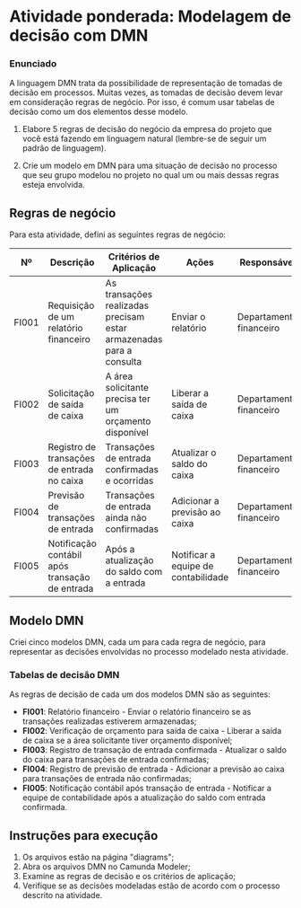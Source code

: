 # Atividade ponderada: Modelagem de decisão com DMN

### Enunciado

A linguagem DMN trata da possibilidade de representação de tomadas de decisão em processos. Muitas vezes, as tomadas de decisão devem levar em consideração regras de negócio. Por isso, é comum usar tabelas de decisão como um dos elementos desse modelo.

1. Elabore 5 regras de decisão do negócio da empresa do projeto que você está fazendo em linguagem natural (lembre-se de seguir um padrão de linguagem).

2. Crie um modelo em DMN para uma situação de decisão no processo que seu grupo modelou no projeto no qual um ou mais dessas regras esteja envolvida.

## Regras de negócio

Para esta atividade, defini as seguintes regras de negócio:

| Nº    | Descrição                                    | Critérios de Aplicação                                       | Ações                           | Responsável           |
|-------|----------------------------------------------|--------------------------------------------------------------|---------------------------------|-----------------------|
| FI001 | Requisição de um relatório financeiro         | As transações realizadas precisam estar armazenadas para a consulta | Enviar o relatório              | Departamento financeiro|
| FI002 | Solicitação de saída de caixa                 | A área solicitante precisa ter um orçamento disponível        | Liberar a saída de caixa         | Departamento financeiro|
| FI003 | Registro de transações de entrada no caixa    | Transações de entrada confirmadas e ocorridas                | Atualizar o saldo do caixa       | Departamento financeiro|
| FI004 | Previsão de transações de entrada             | Transações de entrada ainda não confirmadas                  | Adicionar a previsão ao caixa    | Departamento financeiro|
| FI005 | Notificação contábil após transação de entrada| Após a atualização do saldo com a entrada                    | Notificar a equipe de contabilidade | Departamento financeiro|

## Modelo DMN

Criei cinco modelos DMN, cada um para cada regra de negócio, para representar as decisões envolvidas no processo modelado nesta atividade.

### Tabelas de decisão DMN

As regras de decisão de cada um dos modelos DMN são as seguintes:

- **FI001**: Relatório financeiro - Enviar o relatório financeiro se as transações realizadas estiverem armazenadas;
- **FI002**: Verificação de orçamento para saída de caixa - Liberar a saída de caixa se a área solicitante tiver orçamento disponível;
- **FI003**: Registro de transação de entrada confirmada - Atualizar o saldo do caixa para transações de entrada confirmadas;
- **FI004**: Registro de previsão de entrada - Adicionar a previsão ao caixa para transações de entrada não confirmadas;
- **FI005**: Notificação contábil após transação de entrada - Notificar a equipe de contabilidade após a atualização do saldo com entrada confirmada.

## Instruções para execução

1. Os arquivos estão na página "diagrams";
2. Abra os arquivos DMN no Camunda Modeler;
3. Examine as regras de decisão e os critérios de aplicação;
4. Verifique se as decisões modeladas estão de acordo com o processo descrito na atividade.


